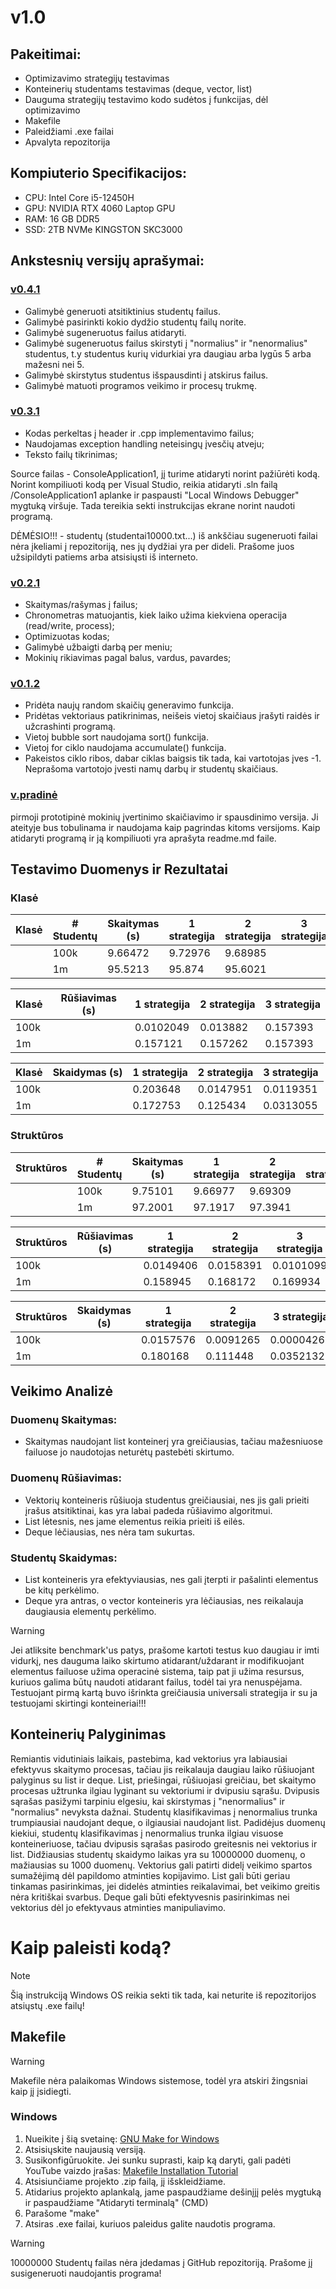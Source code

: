 # v1.0

## Pakeitimai:
- Optimizavimo strategijų testavimas
- Konteinerių studentams testavimas (deque, vector, list)
- Dauguma strategijų testavimo kodo sudėtos į funkcijas, dėl optimizavimo
- Makefile
- Paleidžiami .exe failai
- Apvalyta repozitorija

## Kompiuterio Specifikacijos:
- CPU: Intel Core i5-12450H
- GPU: NVIDIA RTX 4060 Laptop GPU
- RAM: 16 GB DDR5
- SSD: 2TB NVMe KINGSTON SKC3000

## Ankstesnių versijų aprašymai:
### [v0.4.1](https://github.com/Skirmantux/objektinis1/releases/tag/v0.4.1)
- Galimybė generuoti atsitiktinius studentų failus.
- Galimybė pasirinkti kokio dydžio studentų failų norite.
- Galimybė sugeneruotus failus atidaryti.
- Galimybė sugeneruotus failus skirstyti į "normalius" ir "nenormalius" studentus, t.y studentus kurių vidurkiai yra daugiau arba lygūs 5 arba mažesni nei 5.
- Galimybė skirstytus studentus išspausdinti į atskirus failus.
- Galimybė matuoti programos veikimo ir procesų trukmę.

### [v0.3.1](https://github.com/Skirmantux/objektinis1/releases/tag/v0.3.1)

- Kodas perkeltas į header ir .cpp implementavimo failus;
- Naudojamas exception handling neteisingų įvesčių atveju; 
- Teksto failų tikrinimas;

Source failas - ConsoleApplication1, jį turime atidaryti norint pažiūrėti kodą. Norint kompiliuoti kodą per Visual Studio, reikia atidaryti .sln failą /ConsoleApplication1 aplanke ir paspausti "Local Windows Debugger" mygtuką viršuje. Tada tereikia sekti instrukcijas ekrane norint naudoti programą.

DĖMĖSIO!!! - studentų (studentai10000.txt...) iš ankščiau sugeneruoti failai nėra įkeliami į repozitoriją, nes jų dydžiai yra per dideli. Prašome juos užsipildyti patiems arba atsisiųsti iš interneto.

### [v0.2.1](https://github.com/Skirmantux/objektinis1/releases/tag/v.0.2)
- Skaitymas/rašymas į failus;
- Chronometras matuojantis, kiek laiko užima kiekviena operacija (read/write, process);
- Optimizuotas kodas;
- Galimybė užbaigti darbą per meniu;
- Mokinių rikiavimas pagal balus, vardus, pavardes;

### [v0.1.2](https://github.com/Skirmantux/objektinis1/releases/tag/v0.1.2)
- Pridėta naujų random skaičių generavimo funkcija.
- Pridėtas vektoriaus patikrinimas, neišeis vietoj skaičiaus įrašyti raidės ir užcrashinti programą.
- Vietoj bubble sort naudojama sort() funkcija.
- Vietoj for ciklo naudojama accumulate() funkcija.
- Pakeistos ciklo ribos, dabar ciklas baigsis tik tada, kai vartotojas įves -1. Neprašoma vartotojo įvesti namų darbų ir studentų skaičiaus.

### [v.pradinė](https://github.com/Skirmantux/objektinis1/releases/tag/subrelizas-v.pradin%C4%97)
pirmoji prototipinė mokinių įvertinimo skaičiavimo ir spausdinimo versija. Ji ateityje bus tobulinama ir naudojama kaip pagrindas kitoms versijoms. Kaip atidaryti programą ir ją kompiliuoti yra aprašyta readme.md faile.

## Testavimo Duomenys ir Rezultatai

### Klasė
| Klasė | # Studentų  | Skaitymas (s) | 1 strategija | 2 strategija | 3 strategija |
|-------|-------------|---------------|--------------|--------------|--------------|
|       | 100k        | 9.66472       | 9.72976      | 9.68985      |
|       | 1m          | 95.5213       | 95.874       | 95.6021      |

| Klasė  | Rūšiavimas (s) | 1 strategija | 2 strategija | 3 strategija |
|--------|----------------|--------------|--------------|--------------|
| 100k   |                | 0.0102049    | 0.013882     | 0.157393     |
| 1m     |                | 0.157121     | 0.157262     | 0.157393     |

| Klasė  | Skaidymas (s) | 1 strategija | 2 strategija | 3 strategija |
|--------|---------------|--------------|--------------|--------------|
| 100k   |               | 0.203648     | 0.0147951    | 0.0119351    |
| 1m     |               | 0.172753     | 0.125434     | 0.0313055    |

### Struktūros 
| Struktūros | # Studentų | Skaitymas (s) | 1 strategija | 2 strategija | 3 strategija |
|------------|------------|---------------|--------------|--------------|--------------|
|            | 100k       | 9.75101       | 9.66977      | 9.69309      |
|            | 1m         | 97.2001       | 97.1917      | 97.3941      |

| Struktūros | Rūšiavimas (s) | 1 strategija | 2 strategija | 3 strategija |
|------------|----------------|--------------|--------------|--------------|
| 100k       |                | 0.0149406    | 0.0158391    | 0.0101099    |
| 1m         |                | 0.158945     | 0.168172     | 0.169934     |

| Struktūros | Skaidymas (s)  | 1 strategija | 2 strategija | 3 strategija |
|------------|----------------|--------------|--------------|--------------|
| 100k       |                | 0.0157576    | 0.0091265    | 0.00004261   |
| 1m         |                | 0.180168     | 0.111448     | 0.0352132    |

## Veikimo Analizė

### Duomenų Skaitymas:
- Skaitymas naudojant list konteinerį yra greičiausias, tačiau mažesniuose failuose jo naudotojas neturėtų pastebėti skirtumo.

### Duomenų Rūšiavimas:
- Vektorių konteineris rūšiuoja studentus greičiausiai, nes jis gali prieiti įrašus atsitiktinai, kas yra labai padeda rūšiavimo algoritmui.
- List lėtesnis, nes jame elementus reikia prieiti iš eilės.
- Deque lėčiausias, nes nėra tam sukurtas.

### Studentų Skaidymas:
- List konteineris yra efektyviausias, nes gali įterpti ir pašalinti elementus be kitų perkėlimo.
- Deque yra antras, o vector konteineris yra lėčiausias, nes reikalauja daugiausia elementų perkėlimo.

> [!WARNING]  
> Jei atliksite benchmark'us patys, prašome kartoti testus kuo daugiau ir imti vidurkį, nes dauguma laiko skirtumo atidarant/uždarant ir modifikuojant elementus failuose užima operacinė sistema, taip pat ji užima resursus, kuriuos galima būtų naudoti atidarant failus, todėl tai yra nenuspėjama. Testuojant pirmą kartą buvo išrinkta greičiausia universali strategija ir su ja testuojami skirtingi konteineriai!!!

## Konteinerių Palyginimas
Remiantis vidutiniais laikais, pastebima, kad vektorius yra labiausiai efektyvus skaitymo procesas, tačiau jis reikalauja daugiau laiko rūšiuojant palyginus su list ir deque. List, priešingai, rūšiuojasi greičiau, bet skaitymo procesas užtrunka ilgiau lyginant su vektoriumi ir dvipusiu sąrašu. Dvipusis sąrašas pasižymi tarpiniu elgesiu, kai skirstymas į "nenormalius" ir "normalius" nevyksta dažnai. Studentų klasifikavimas į nenormalius trunka trumpiausiai naudojant deque, o ilgiausiai naudojant list. Padidėjus duomenų kiekiui, studentų klasifikavimas į nenormalius trunka ilgiau visuose konteineriuose, tačiau dvipusis sąrašas pasirodo greitesnis nei vektorius ir list. Didžiausias studentų skaidymo laikas yra su 10000000 duomenų, o mažiausias su 1000 duomenų. Vektorius gali patirti didelį veikimo spartos sumažėjimą dėl papildomo atminties kopijavimo. List gali būti geriau tinkamas pasirinkimas, jei didelės atminties reikalavimai, bet veikimo greitis nėra kritiškai svarbus. Deque gali būti efektyvesnis pasirinkimas nei vektorius dėl jo efektyvaus atminties manipuliavimo.

# Kaip paleisti kodą?

> [!NOTE]  
> Šią instrukciją Windows OS reikia sekti tik tada, kai neturite iš repozitorijos atsiųstų .exe failų!

## Makefile

> [!WARNING]  
> Makefile nėra palaikomas Windows sistemose, todėl yra atskiri žingsniai kaip jį įsidiegti.

### Windows

1. Nueikite į šią svetainę: [GNU Make for Windows](https://sourceforge.net/projects/gnuwin32/files/make/3.81/)
2. Atsisiųskite naujausią versiją.
3. Susikonfigūruokite. Jei sunku suprasti, kaip ką daryti, gali padėti YouTube vaizdo įrašas: [Makefile Installation Tutorial](https://www.youtube.com/watch?v=taCJhnBXG_w)
4. Atsisiunčiame projekto .zip failą, jį išskleidžiame.
5. Atidarius projekto aplankalą, jame paspaudžiame dešinįjį pelės mygtuką ir paspaudžiame "Atidaryti terminalą" (CMD)
6. Parašome "make"
7. Atsiras .exe failai, kuriuos paleidus galite naudotis programa.

> [!WARNING]  
> 10000000 Studentų failas nėra įdedamas į GitHub repozitoriją. Prašome jį susigeneruoti naudojantis programa!
